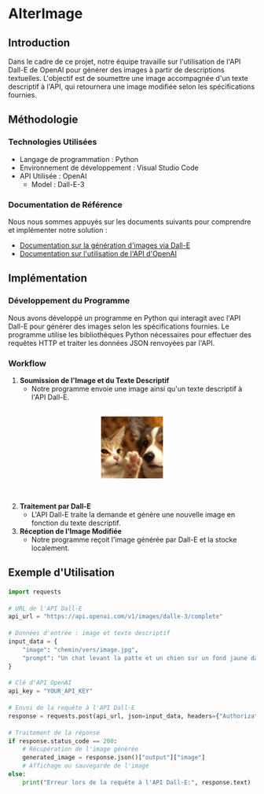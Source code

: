 # AlterImage

## Introduction
Dans le cadre de ce projet, notre équipe travaille sur l'utilisation de l'API Dall-E de OpenAI pour générer des images à partir de descriptions textuelles. L'objectif est de soumettre une image accompagnée d'un texte descriptif à l'API, qui retournera une image modifiée selon les spécifications fournies.

## Méthodologie

### Technologies Utilisées
- Langage de programmation : Python
- Environnement de développement : Visual Studio Code
- API Utilisée : OpenAI
    - Model : Dall-E-3

### Documentation de Référence
Nous nous sommes appuyés sur les documents suivants pour comprendre et implémenter notre solution :
- [Documentation sur la génération d'images via Dall-E](https://platform.openai.com/docs/guides/images)
- [Documentation sur l'utilisation de l'API d'OpenAI](https://platform.openai.com/docs/api-reference/images)

## Implémentation

### Développement du Programme
Nous avons développé un programme en Python qui interagit avec l'API Dall-E pour générer des images selon les spécifications fournies. Le programme utilise les bibliothèques Python nécessaires pour effectuer des requêtes HTTP et traiter les données JSON renvoyées par l'API.

### Workflow
1. **Soumission de l'Image et du Texte Descriptif**
   - Notre programme envoie une image ainsi qu'un texte descriptif à l'API Dall-E.
<p align="center"><br>
    <img src="/image/chien_chat_reference.png" alt="Image de référence" style="width:25%; height:auto;">
</p><br>





    
2. **Traitement par Dall-E**
   - L'API Dall-E traite la demande et génère une nouvelle image en fonction du texte descriptif.
3. **Réception de l'Image Modifiée**
   - Notre programme reçoit l'image générée par Dall-E et la stocke localement.

## Exemple d'Utilisation

```python
import requests

# URL de l'API Dall-E
api_url = "https://api.openai.com/v1/images/dalle-3/complete"

# Données d'entrée : image et texte descriptif
input_data = {
    "image": "chemin/vers/image.jpg",
    "prompt": "Un chat levant la patte et un chien sur un fond jaune dans un style osier. Je veux que le chat ait un chapeau."
}

# Clé d'API OpenAI
api_key = "YOUR_API_KEY"

# Envoi de la requête à l'API Dall-E
response = requests.post(api_url, json=input_data, headers={"Authorization": f"Bearer {api_key}"})

# Traitement de la réponse
if response.status_code == 200:
    # Récupération de l'image générée
    generated_image = response.json()["output"]["image"]
    # Affichage ou sauvegarde de l'image
else:
    print("Erreur lors de la requête à l'API Dall-E:", response.text)

